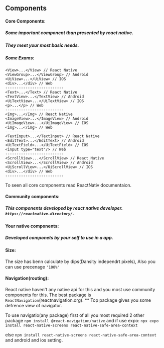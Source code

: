 ## Components

#### Core Components:

##### Some important component than presented by react native.

##### They meet your most basic needs.

##### Some Exams:

```
<View>...</View> // React Native
<ViewGroup>...</ViewGroup> // Android
<UiView>...</UiView> // IOS
<div>...</div> // Web
--------------------------
<Text>...</Text> // React Native
<TextView>...</TextView> // Android
<UiTextView>...</UiTextView> // IOS
<p>...</p> // Web
--------------------------
<Img>...</Img> // React Native
<ImageView>...</ImageView> // Android
<UiImageView>...</UiImageView> // IOS
<img>...</img> // Web
--------------------------
<TextInput>...</TextInput> // React Native
<EditText>...</EditText> // Android
<UiTextField>...</UiTextField> // IOS
<input type="text"/> // Web
--------------------------
<ScrollView>...</ScrollView> // React Native
<ScrollView>...</ScrollView> // Android
<UiScrollView>...</UiScrollView> // IOS
<div>...</div> // Web
--------------------------
```

To seen all core components read ReactNativ documentaion.

#### Community components:

##### This components developed by react native developer. `https://reactnative.directory/`.

#### Your native components:

##### Developed componets by your self to use in a app.

#### Size:

The size has benn calculate by dips(Dansity independrt pixels), Also you can use precenage `'100%'`

#### Navigation(routing):

React native haven't any native api for this and you most use community components for this.
The best package is `ReactNavigation`(reactnavigation.org).
\*\* Top package gives you some defrence view of navigator.

To use navigatio(any package) first of all you most required 2 other package
`npm install @react-navigation/native`
and
if use expo:
`npx expo install react-native-screens react-native-safe-area-context`

else
`npm install react-native-screens react-native-safe-area-context`
and android and ios setting.
